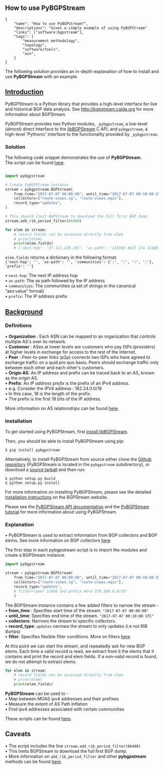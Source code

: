 ## How to use PyBGPStream ##
~~~
{
    "name": "How to use PyBGPStream?",
    "descriptions": "Gives a simple example of using PyBGPStream"
    "links": ["software:bgpstream"],
    "tags": [
        "measurement methodology",
        "topology",
        "software/tools",
        "asn",
    ]
}
~~~

The following solution provides an in-depth explanation of how to install and use **PyBGPStream** with an example. 

 ## <ins> Introduction </ins> ##
PyBGPStream is a Python library that provides a high-level interface for live and historical BGP data analysis. See http://bgpstream.caida.org for more information about BGPStream. 

PyBGPStream provides two Python modules, `_pybgpstream`, a low-level (almost) direct interface to the [libBGPStream]( https://bgpstream.caida.org/ ) C API, and `pybgpstream`, a high-level 'Pythonic' interface to the functionality provided by `_pybgpstream`. 


### Solution ###

The following code snippet demonstrates the use of **PyBGPStream**.\
The script can be found [here]( https://github.com/CAIDA/catalog-data/blob/how_to_use_pybgpstream/sources/solution/how_to_use_pybgspstream/pybgpstream-example.py ).

~~~python

import pybgpstream

# Create PyBGPStream instance 
stream = pybgpstream.BGPStream(
    from_time="2017-07-07 00:00:00", until_time="2017-07-07 00:10:00 UTC",
    collectors=["route-views.sg", "route-views.eqix"],
    record_type="updates",  
)

# This should limit BGPStream to download the full first BGP dump
stream.add_rib_period_filter(86400)

for elem in stream:
    # record fields can be accessed directly from elem
    # print(elem)
    print(elem.fields)
    # {'next-hop': '27.111.228.201', 'as-path': '133165 4637 174 13188', 'communities': {'4637:32502', '4637:32412', '4637:32026', '4637:60952'}, 'prefix': '37.57.179.0/24'}                     
~~~
`elem.fields` returns a dictionary in the following format: \
`{'next-hop': '', 'as-path': '', 'communities': {':', ':', ':', ':'}, 'prefix': ''}`

• `next-hop`: The next IP address hop \
• `as-path`: The as path followed by the IP address \
• `communities`: The communities (a set of strings in the canonical “asn:value” format)\
• `prefix`: The IP address prefix 


## <ins> Background </ins>  ##


###  Definitions ### 
• **Organization** : Each ASN can be mapped to an organization that controls multiple AS's over its network.\
• **Customer** : ASes at lower levels are customers who pay ISPs (providers) at higher levels in exchange for access to the rest of the Internet. \
• **Peer** : Peer-to-peer links (p2p) connects two ISPs who have agreed to exchange traffic on a quid pro quo basis. Peers should exchange traffic only between each other and each other's customers. \
• **Origin AS**: An IP address and prefix can be traced back to an AS, known as the origin AS. \
• **Prefix**: An *IP address prefix* is the prefix of an IPv4 address. \
• e.g. Consider the IPV4 address : 182.24.0.0/18 \
• In this case, 18 is the length of the prefix. \
• The prefix is the first 18 bits of the IP address. 

More information on AS relationships can be found [here]( https://asrank.caida.org/about ).



### Installation ###
To get started using PyBGPStream, first [install libBGPStream]( https://bgpstream.caida.org/docs/install/pybgpstream ).

Then, you should be able to install PyBGPStream using pip: 

`$ pip install pybgpstream `

Alternatively, to install PyBGPStream from source either clone the [Github repository]( https://github.com/CAIDA/bgpstream
 ) (PyBGPStream is located in the `pybgpstream` subdirectory), or download a [source tarball]( https://bgpstream.caida.org/download ) and then run:
 
 `$ python setup.py build`\
 `$ python setup.py install`
 
 For more information on installing PyBGPStream, please see the detailed [installation instructions]( https://bgpstream.caida.org/docs/install/pybgpstream ) on the BGPStream website. 
 
 Please see the [PyBGPStream API documentation]( https://bgpstream.caida.org/docs/api/pybgpstream ) and the [PyBGPStream tutorial]( https://bgpstream.caida.org/docs/tutorials/pybgpstream ) for more information about using PyBGPStream.
 
 ### Explanation ###
• PyBGPStream is used to extract information from BGP collectors and BGP elems. See more information on BGP collectors [here]( https://learn.nsrc.org/bgp/route_collectors#:~:text=A%20route%20collector%20is%20usually,collector%20does%20not%20forward%20packets.)

The first step in each pybgpstream script is to import the modules and create a BGPStream instance. 

~~~python 
import pybgpstream

stream = pybgpstream.BGPStream(
    from_time="2017-07-07 00:00:00", until_time="2017-07-07 00:10:00 UTC",
    collectors=["route-views.sg", "route-views.eqix"],
    record_type="updates",
    # filter="peer 11666 and prefix more 210.180.0.0/16"
    ) 
~~~

The BGPStream instance contains a few added filters to narrow the stream - \
• **from_time** : Specifies start time of the stream. `"2017-07-07 00:00:00"`\
• **until_time**: Specifies end time of the stream. `"2017-07-07 00:10:00 UTC"` \
• **collectors**: Narrows the stream to specific collectors. \
• **record_type**: `updates` narrows the stream to only updates (i.e not RIB dumps) \
• **filter**: Specifies flexible filter conditions. More on filters [here]( https://github.com/CAIDA/libbgpstream/blob/master/FILTERING
 )

At this point we can start the stream, and repeatedly ask for new BGP elems. Each time a valid record is read, we extract from it the elems that it contains and print the record and elem fields. If a non-valid record is found, we do not attempt to extract elems.

~~~python 
for elem in stream:
    # record fields can be accessed directly from elem
    # print(elem)
    print(elem.fields)
~~~

**PyBGPStream** can be used to - \
• Map between MOAS ipv4 addresses and their prefixes \
• Measure the extent of AS Path Inflation \
• Find ipv4 addresses associated with certain communities 

These scripts can be found [here]( https://bgpstream.caida.org/docs/tutorials/pybgpstream
 ). 
 
 
 ## Caveats ## 
 • The script includes the line `stream.add_rib_period_filter(86400)`\
 • This limits BGPStream to download the full first BGP dump. \
 • More information on `add_rib_period_filter` and other **pybgpstream** methods can be found [here]( https://bgpstream.caida.org/docs/api/pybgpstream/_pybgpstream.html ).
